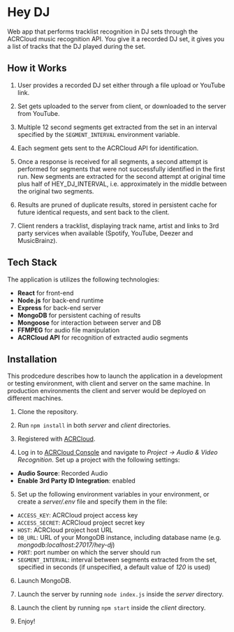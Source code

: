 # Hey DJ
Web app that performs tracklist recognition in DJ sets through the ACRCloud music recognition API. You give it a recorded DJ set, it gives you a list of tracks that the DJ played during the set.

## How it Works

1. User provides a recorded DJ set either through a file upload or YouTube link.

2. Set gets uploaded to the server from client, or downloaded to the server from YouTube.

3. Multiple 12 second segments get extracted from the set in an interval specified by the `SEGMENT_INTERVAL` environment variable.

4. Each segment gets sent to the ACRCloud API for identification.

5. Once a response is received for all segments, a second attempt is performed for segments that were not successfully identified in the first run. New segments are extracted for the second attempt at original time plus half of HEY_DJ_INTERVAL, i.e. approximately in the middle between the original two segments.

6. Results are pruned of duplicate results, stored in persistent cache for future identical requests, and sent back to the client.

7. Client renders a tracklist, displaying track name, artist and links to 3rd party services when available (Spotify, YouTube, Deezer and MusicBrainz).

## Tech Stack

The application is utilizes the following technologies:

- **React** for front-end
- **Node.js** for back-end runtime
- **Express** for back-end server
- **MongoDB** for persistent caching of results
- **Mongoose** for interaction between server and DB
- **FFMPEG** for audio file manipulation
- **ACRCloud API** for recognition of extracted audio segments

## Installation

This prodcedure describes how to launch the application in a development or testing environment, with client and server on the same machine. In production environments the client and server would be deployed on different machines.

1. Clone the repository.

2. Run `npm install` in both *server* and *client* directories.

3. Registered with [ACRCloud](https://www.acrcloud.com/).

4. Log in to [ACRCloud Console](https://console.acrcloud.com/) and navigate to *Project -> Audio & Video Recognition*. Set up a project with the following settings:

- **Audio Source**: Recorded Audio
- **Enable 3rd Party ID Integration**: enabled

5. Set up the following environment variables in your environment, or create a *server/.env* file and specify them in the file:

- `ACCESS_KEY`: ACRCloud project access key
- `ACCESS_SECRET`: ACRCloud project secret key
- `HOST`: ACRCloud project host URL
- `DB_URL`: URL of your MongoDB instance, including database name (e.g. *mongodb:localhost:27017/hey-dj*)
- `PORT`: port number on which the server should run
- `SEGMENT_INTERVAL`: interval between segments extracted from the set, specified in seconds (if unspecified, a default value of *120* is used)

6. Launch MongoDB.

7. Launch the server by running `node index.js` inside the *server* directory.

8. Launch the client by running `npm start` inside the *client* directory.

9. Enjoy!
